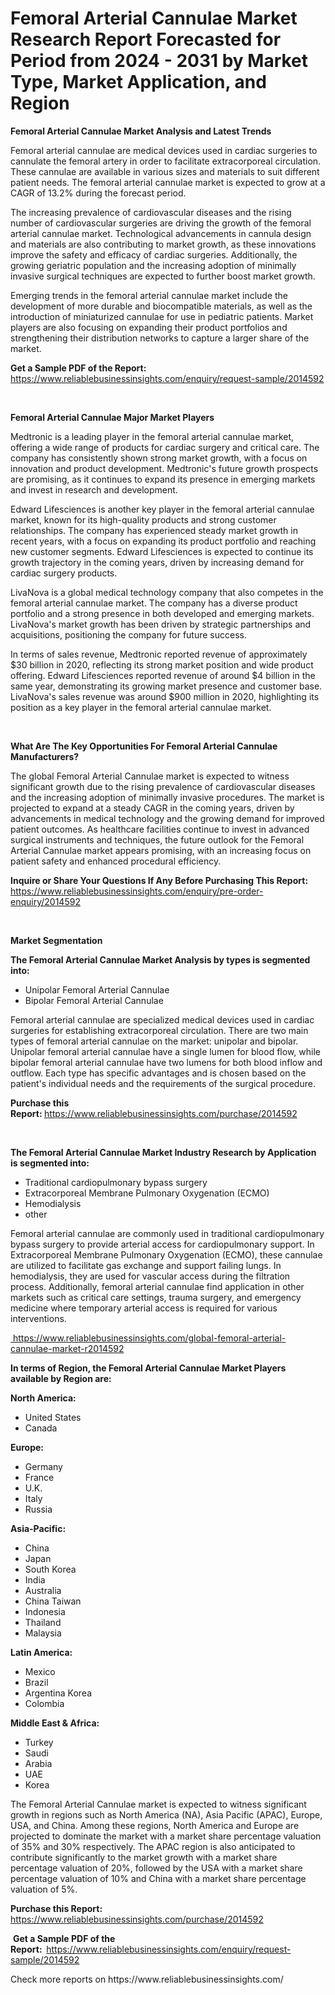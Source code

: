 <p><h1>Femoral Arterial Cannulae Market Research Report Forecasted for Period from 2024 -  2031 by Market Type, Market Application, and Region</h1></p><p><strong>Femoral Arterial Cannulae Market Analysis and Latest Trends</strong></p>
<p><p>Femoral arterial cannulae are medical devices used in cardiac surgeries to cannulate the femoral artery in order to facilitate extracorporeal circulation. These cannulae are available in various sizes and materials to suit different patient needs. The femoral arterial cannulae market is expected to grow at a CAGR of 13.2% during the forecast period.</p><p>The increasing prevalence of cardiovascular diseases and the rising number of cardiovascular surgeries are driving the growth of the femoral arterial cannulae market. Technological advancements in cannula design and materials are also contributing to market growth, as these innovations improve the safety and efficacy of cardiac surgeries. Additionally, the growing geriatric population and the increasing adoption of minimally invasive surgical techniques are expected to further boost market growth.</p><p>Emerging trends in the femoral arterial cannulae market include the development of more durable and biocompatible materials, as well as the introduction of miniaturized cannulae for use in pediatric patients. Market players are also focusing on expanding their product portfolios and strengthening their distribution networks to capture a larger share of the market.</p></p>
<p><strong>Get a Sample PDF of the Report:&nbsp;</strong> <a href="https://www.reliablebusinessinsights.com/enquiry/request-sample/2014592">https://www.reliablebusinessinsights.com/enquiry/request-sample/2014592</a></p>
<p>&nbsp;</p>
<p><strong>Femoral Arterial Cannulae Major Market Players</strong></p>
<p><p>Medtronic is a leading player in the femoral arterial cannulae market, offering a wide range of products for cardiac surgery and critical care. The company has consistently shown strong market growth, with a focus on innovation and product development. Medtronic's future growth prospects are promising, as it continues to expand its presence in emerging markets and invest in research and development.</p><p>Edward Lifesciences is another key player in the femoral arterial cannulae market, known for its high-quality products and strong customer relationships. The company has experienced steady market growth in recent years, with a focus on expanding its product portfolio and reaching new customer segments. Edward Lifesciences is expected to continue its growth trajectory in the coming years, driven by increasing demand for cardiac surgery products.</p><p>LivaNova is a global medical technology company that also competes in the femoral arterial cannulae market. The company has a diverse product portfolio and a strong presence in both developed and emerging markets. LivaNova's market growth has been driven by strategic partnerships and acquisitions, positioning the company for future success.</p><p>In terms of sales revenue, Medtronic reported revenue of approximately $30 billion in 2020, reflecting its strong market position and wide product offering. Edward Lifesciences reported revenue of around $4 billion in the same year, demonstrating its growing market presence and customer base. LivaNova's sales revenue was around $900 million in 2020, highlighting its position as a key player in the femoral arterial cannulae market.</p></p>
<p>&nbsp;</p>
<p><strong>What Are The Key Opportunities For Femoral Arterial Cannulae Manufacturers?</strong></p>
<p><p>The global Femoral Arterial Cannulae market is expected to witness significant growth due to the rising prevalence of cardiovascular diseases and the increasing adoption of minimally invasive procedures. The market is projected to expand at a steady CAGR in the coming years, driven by advancements in medical technology and the growing demand for improved patient outcomes. As healthcare facilities continue to invest in advanced surgical instruments and techniques, the future outlook for the Femoral Arterial Cannulae market appears promising, with an increasing focus on patient safety and enhanced procedural efficiency.</p></p>
<p><strong>Inquire or Share Your Questions If Any Before Purchasing This Report:</strong> <a href="https://www.reliablebusinessinsights.com/enquiry/pre-order-enquiry/2014592">https://www.reliablebusinessinsights.com/enquiry/pre-order-enquiry/2014592</a></p>
<p>&nbsp;</p>
<p><strong>Market Segmentation</strong></p>
<p><strong>The Femoral Arterial Cannulae Market Analysis by types is segmented into:</strong></p>
<p><ul><li>Unipolar Femoral Arterial Cannulae</li><li>Bipolar Femoral Arterial Cannulae</li></ul></p>
<p><p>Femoral arterial cannulae are specialized medical devices used in cardiac surgeries for establishing extracorporeal circulation. There are two main types of femoral arterial cannulae on the market: unipolar and bipolar. Unipolar femoral arterial cannulae have a single lumen for blood flow, while bipolar femoral arterial cannulae have two lumens for both blood inflow and outflow. Each type has specific advantages and is chosen based on the patient's individual needs and the requirements of the surgical procedure.</p></p>
<p><strong>Purchase this Report:&nbsp;</strong><a href="https://www.reliablebusinessinsights.com/purchase/2014592">https://www.reliablebusinessinsights.com/purchase/2014592</a></p>
<p>&nbsp;</p>
<p><strong>The Femoral Arterial Cannulae Market Industry Research by Application is segmented into:</strong></p>
<p><ul><li>Traditional cardiopulmonary bypass surgery</li><li>Extracorporeal Membrane Pulmonary Oxygenation (ECMO)</li><li>Hemodialysis</li><li>other</li></ul></p>
<p><p>Femoral arterial cannulae are commonly used in traditional cardiopulmonary bypass surgery to provide arterial access for cardiopulmonary support. In Extracorporeal Membrane Pulmonary Oxygenation (ECMO), these cannulae are utilized to facilitate gas exchange and support failing lungs. In hemodialysis, they are used for vascular access during the filtration process. Additionally, femoral arterial cannulae find application in other markets such as critical care settings, trauma surgery, and emergency medicine where temporary arterial access is required for various interventions.</p></p>
<p><a href="https://www.reliablebusinessinsights.com/global-femoral-arterial-cannulae-market-r2014592">&nbsp;https://www.reliablebusinessinsights.com/global-femoral-arterial-cannulae-market-r2014592</a></p>
<p><strong>In terms of Region, the Femoral Arterial Cannulae Market Players available by Region are:</strong></p>
<p>
    <p> <strong> North America: </strong>
        <ul>
            <li>United States</li>
            <li>Canada</li>
        </ul>
        </p> 
    <p> <strong> Europe: </strong>
        <ul>
            <li>Germany</li>
            <li>France</li>
            <li>U.K.</li>
            <li>Italy</li>
            <li>Russia</li>
        </ul>
        </p> 
    <p> <strong> Asia-Pacific: </strong>
        <ul>
            <li>China</li>
            <li>Japan</li>
            <li>South Korea</li>
            <li>India</li>
            <li>Australia</li>
            <li>China Taiwan</li>
            <li>Indonesia</li>
            <li>Thailand</li>
            <li>Malaysia</li>
        </ul>
        </p> 
    <p> <strong> Latin America: </strong>
        <ul>
            <li>Mexico</li>
            <li>Brazil</li>
            <li>Argentina Korea</li>
            <li>Colombia</li>
        </ul>
        </p> 
    <p> <strong> Middle East & Africa: </strong>
        <ul>
            <li>Turkey</li>
            <li>Saudi</li>
            <li>Arabia</li>
            <li>UAE</li>
            <li>Korea</li>
        </ul>
    </p>
    </p>
<p><p>The Femoral Arterial Cannulae market is expected to witness significant growth in regions such as North America (NA), Asia Pacific (APAC), Europe, USA, and China. Among these regions, North America and Europe are projected to dominate the market with a market share percentage valuation of 35% and 30% respectively. The APAC region is also anticipated to contribute significantly to the market growth with a market share percentage valuation of 20%, followed by the USA with a market share percentage valuation of 10% and China with a market share percentage valuation of 5%.</p></p>
<p><strong>Purchase this Report: </strong><a href="https://www.reliablebusinessinsights.com/purchase/2014592">https://www.reliablebusinessinsights.com/purchase/2014592</a></p>
<p>&nbsp;<strong>Get a Sample PDF of the Report:&nbsp;&nbsp;</strong><a href="https://www.reliablebusinessinsights.com/enquiry/request-sample/2014592">https://www.reliablebusinessinsights.com/enquiry/request-sample/2014592</a></p>
<p><strong></strong></p>
<p>Check more reports on https://www.reliablebusinessinsights.com/</p>